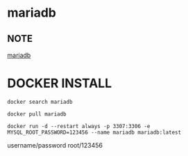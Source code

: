 # mariadb

## NOTE
[mariadb](h**ttps://mariadb.org/)

# DOCKER INSTALL

```
docker search mariadb

docker pull mariadb

docker run -d --restart always -p 3307:3306 -e MYSQL_ROOT_PASSWORD=123456 --name mariadb mariadb:latest

```
username/password root/123456